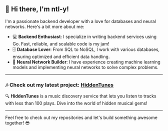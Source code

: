 ## 👋 Hi there, I'm ntl-y!

I'm a passionate backend developer with a love for databases and neural networks. Here's a bit more about me:

- 💻 **Backend Enthusiast**: I specialize in writing backend services using Go. Fast, reliable, and scalable code is my jam!
- 🗄️ **Database Lover**: From SQL to NoSQL, I work with various databases, ensuring optimized and efficient data handling.
- 🤖 **Neural Network Builder**: I have experience creating machine learning models and implementing neural networks to solve complex problems.

---

### 🎶 Check out my latest project: [HiddenTunes](https://hiddentunes.tech)  
🔍 **HiddenTunes** is a music discovery service that lets you listen to tracks with less than 100 plays. Dive into the world of hidden musical gems!  

---

Feel free to check out my repositories and let's build something awesome together! 😎


